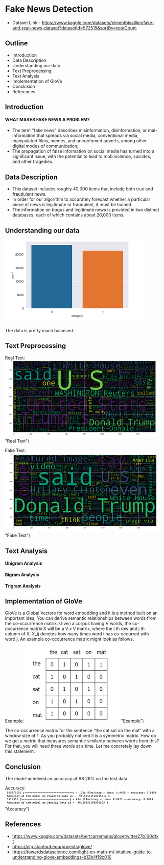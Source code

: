 # Fake News Detection

- Dataset Link - https://www.kaggle.com/datasets/clmentbisaillon/fake-and-real-news-dataset?datasetId=572515&sortBy=voteCount

## Outline
  - Introduction 
  - Data Description
  - Understanding our data
  - Text Preprocessing
  - Text Analysis
  - Implementation of GloVe
  - Conclusion
  - References


## Introduction

#### WHAT MAKES FAKE NEWS A PROBLEM?

- The term "fake news" describes misinformation, disinformation, or mal-information that spreads via social media, conventional media, manipulated films, memes, and unconfirmed adverts, among other digital modes of communication.
- The propagation of false information on social media has turned into a significant issue, with the potential to lead to mob violence, suicides, and other tragedies.


## Data Description

- This dataset includes roughly 40.000 items that include both true and fraudulent news. 
- In order for our algorithm to accurately forecast whether a particular piece of news is legitimate or fraudulent, it must be trained. 
- The information on bogus and legitimate news is provided in two distinct databases, each of which contains about 20,000 items.


## Understanding our data

![alt text](https://github.com/RathanRaju/Fake-News-Detection/blob/main/Balanced_Dataset.png "Balanced data")


The data is pretty much balanced.


## Text Preprocessing

Real Text:
![alt text](https://github.com/RathanRaju/Fake-News-Detection/blob/main/Real%20Text.png) "Real Text")


Fake Text:
![alt text](https://github.com/RathanRaju/Fake-News-Detection/blob/main/Fake%20Text.png) "Fake Text")



## Text Analysis

#### Unigram Analysis

#### Bigram Analysis

#### Trigram Analysis


## Implementation of GloVe

GloVe is a Global Vectors for word embedding and it is a method built on an important idea, You can derive semantic relationships between words from the co-occurrence matrix. Given a corpus having V words, the co-occurrence matrix X will be a V x V matrix, where the i th row and j th column of X, X_ij denotes how many times word i has co-occurred with word j. An example co-occurrence matrix might look as follows.

Example:
![alt text](https://github.com/RathanRaju/Fake-News-Detection/blob/main/Example.png) "Example")


The co-occurrence matrix for the sentence “the cat sat on the mat” with a window size of 1. As you probably noticed it is a symmetric matrix. How do we get a metric that measures semantic similarity between words from this? For that, you will need three words at a time. Let me concretely lay down this statement.


## Conclusion

The model acheived an accuracy of 98.28% on the test data. 

Accuracy:
![alt text](https://github.com/RathanRaju/Fake-News-Detection/blob/main/Accuracy%20.png) "Accuracy")



## References
- https://www.kaggle.com/datasets/bertcarremans/glovetwitter27b100dtxt
- https://nlp.stanford.edu/projects/glove/
- https://towardsdatascience.com/light-on-math-ml-intuitive-guide-to-understanding-glove-embeddings-b13b4f19c010


